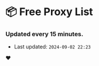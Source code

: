# :package: Free Proxy List
### Updated every 15 minutes.

- Last updated: `2024-09-02 22:23`

:heart:
